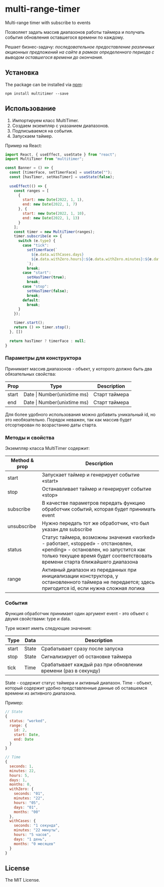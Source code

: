 # multi-range-timer
Multi-range timer with subscribe to events

Позволяет задать массив диапазонов работы таймера и получать события обновления оставшегося времени по каждому. 

Решает бизнес-задачу: *последовательное предоставление различных акционных предложений на сайте в рамках определенного периода с выводом оставшегося времени до окончания.* 

## Установка

The package can be installed via [npm](https://github.com/npm/cli):

```
npm install multitimer --save
```
## Использование

1) Импортируем класс MultiTimer.
2) Создаем экземпляр с указанием диапазонов.
3) Подписываемся на события.
4) Запускаем таймер.

Пример на React:

```js
import React, { useEffect, useState } from "react";
import MultiTimer from "multitimer";

const Banner = () => {
  const [timerFace, setTimerFace] = useState("");
  const [hasTimer, setHasTimer] = useState(false);
  
  useEffect(() => {
    const ranges = [
      {
        start: new Date(2022, 1, 1),
        end: new Date(2022, 1, 7)
      }, {
        start: new Date(2022, 1, 10),
        end: new Date(2022, 1, 13)
      }
    ];
    const timer = new MultiTimer(ranges);
    timer.subscribe(e => {     
      switch (e.type) {
        case "tick": 
          setTimerFace(`
            ${e.data.withCases.days} 
            ${e.data.withZero.hours}:${e.data.withZero.minutes}:${e.data.withZero.seconds}
          `);
          break;
        case "start":
          setHasTimer(true);
          break;       
        case "stop":       
          setHasTimer(false);
          break;
        default:
          break;
      }
    });

    timer.start();
    return () => timer.stop();
  }, [])
  
  return hasTimer ? timerFace : null;
}

```

### Параметры для конструктора

Принимает массив диапазонов - объект, у которого должно быть два обязательных свойства:

|Prop|Type|Description|
|----|----|----|
|start|Date \| Number(unixtime ms)| Старт таймера |
|end|Date \| Number(unixtime ms)| Старт таймера |

Для более удобного использования можно добавить уникальный id, но это необязательно. Порядок неважен, так как массив будет отсортирован по возрастанию даты старта.

### Методы и свойства

Экземпляр класса MultiTimer содержит:

|Method & prop|Description|
|----|----|
|start|Запускает таймер и генерирует событие «start»|
|stop|Останавливает таймер и генерирует событие «stop»|
|subscribe|В качестве параметров передать функцию обработчик событий, которая будет принимать event|
|unsubscribe|Нужно передать тот же обработчик, что был указан для subscribe|
|status|Статус таймера, возможны значения «worked» - работает, «stopped» - отстановлен, «pending» - остановлен, но запустится как только текущее время будет соответствовать времени старта ближайшего диапазона|
|range|Активный диапазон из переданных при инициализации конструктора, у остановленного таймера не передается; здесь пригодится id, если нужна сложная логика|

### События

Функция обработчик принимает один аргумент event - это объект с двумя свойствами: type и data.

Type может иметь следующие значения:

|Type|Data|Description|
|----|----|----|
|start|State|Срабатывает сразу после запуска|
|stop|State|Сигнализирует об остановке таймера|
|tick|Time|Срабатывает каждый раз при обновлении времени (раз в секунду)|

State - содержит статус таймера и активный диапазон.
Time - объект, который содержит удобно представленные данные об оставшемся времени из активного диапазона.

Пример:
```js
// State
{
  status: "worked",
  range: {
    id: 2,
    start: Date,
    end: Date
  }
}

// Time
{
  seconds: 1,
  minutes: 22,
  hours: 5,
  days: 1,
  months: 0,
  withZero: {
    seconds: "01",
    minutes: "22",
    hours: "05",
    days: "01",
    months: "00"
  },
  withCases: {
    seconds: "1 секунда",
    minutes: "22 минуты",
    hours: "5 часов",
    days: "1 день",
    months: "0 месяцев"
  }
}
```

## License

The MIT License.

